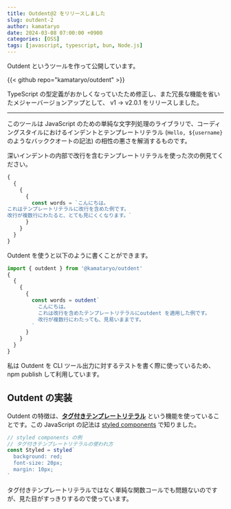 ```yaml
---
title: Outdent@2 をリリースしました
slug: outdent-2
author: kamataryo
date: 2024-03-08 07:00:00 +0900
categories: [OSS]
tags: [javascript, typescript, bun, Node.js]
---
```


Outdent というツールを作って公開しています。

{{< github repo="kamataryo/outdent" >}}

TypeScript の型定義がおかしくなっていたため修正し、また冗長な機能を省いたメジャーバージョンアップとして、 v1 -> v2.0.1 をリリースしました。

---

このツールは JavaScript のための単純な文字列処理のライブラリで、コーディングスタイルにおけるインデントとテンプレートリテラル (`Hello, ${username}` のようなバッククオートの記法) の相性の悪さを解消するものです。

深いインデントの内部で改行を含むテンプレートリテラルを使った次の例見てください。

```javascript
{
  {
    {
      {
        const words = `こんにちは。
これはテンプレートリテラルに改行を含めた例です。
改行が複数行にわたると、とても見にくくなります。`
      }
    }
  }
}
```

Outdent を使うと以下のように書くことができます。

```javascript
import { outdent } from '@kamataryo/outdent'
{
  {
    {
      {
        const words = outdent`
          こんにちは。
          これは改行を含めたテンプレートリテラルにoutdent を適用した例です。
          改行が複数行にわたっても、見易いままです。
        `
      }
    }
  }
}
```

私は Outdent を CLI ツール出力に対するテストを書く際に使っているため、 npm publish して利用しています。

## Outdent の実装

Outdent の特徴は、[**タグ付きテンプレートリテラル**](https://developer.mozilla.org/ja/docs/Web/JavaScript/Reference/Template_literals#%E3%82%BF%E3%82%B0%E4%BB%98%E3%81%8D%E3%83%86%E3%83%B3%E3%83%97%E3%83%AC%E3%83%BC%E3%83%88) という機能を使っていることです。この JavaScript の記法は [styled components](https://styled-components.com/) で知りました。 

```javascript
// styled components の例
// タグ付きテンプレートリテラルの使われ方
const Styled = styled`
  background: red;
  font-size: 20px;
  margin: 10px;
`
```

タグ付きテンプレートリテラルではなく単純な関数コールでも問題ないのですが、見た目がすっきりするので使っています。
